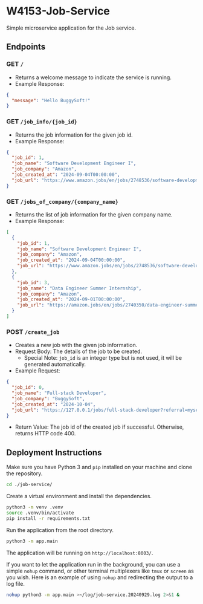 # W4153-Job-Service

Simple microservice application for the Job service.

## Endpoints
### GET `/`
- Returns a welcome message to indicate the service is running.
- Example Response:
```json
{
  "message": "Hello BuggySoft!"
}
```

### GET `/job_info/{job_id}`
- Returns the job information for the given job id.
- Example Response:
```json
{
  "job_id": 1,
  "job_name": "Software Development Engineer I",
  "job_company": "Amazon",
  "job_created_at": "2024-09-04T00:00:00",
  "job_url": "https://www.amazon.jobs/en/jobs/2748536/software-development-engineer-i"
}
```

### GET `/jobs_of_company/{company_name}`
- Returns the list of job information for the given company name.
- Example Response:
```json
[
  {
    "job_id": 1,
    "job_name": "Software Development Engineer I",
    "job_company": "Amazon",
    "job_created_at": "2024-09-04T00:00:00",
    "job_url": "https://www.amazon.jobs/en/jobs/2748536/software-development-engineer-i"
  },
  {
    "job_id": 3,
    "job_name": "Data Engineer Summer Internship",
    "job_company": "Amazon",
    "job_created_at": "2024-09-01T00:00:00",
    "job_url": "https://amazon.jobs/en/jobs/2740350/data-engineer-summer-internship-2025-us"
  }
]
```

### POST `/create_job`
- Creates a new job with the given job information.
- Request Body: The details of the job to be created. 
  - Special Note: `job_id` is an integer type but is not used, it will be generated automatically.
- Example Request:
```json
{
  "job_id": 0,
  "job_name": "Full-stack Developer",
  "job_company": "BuggySoft",
  "job_created_at": "2024-10-04",
  "job_url": "https://127.0.0.1/jobs/full-stack-developer?referral=myself"
}
```
- Return Value: The job id of the created job if successful. Otherwise, returns HTTP code 400.

## Deployment Instructions

Make sure you have Python 3 and `pip` installed on your machine and clone the repository.
```bash
cd ./job-service/
```
Create a virtual environment and install the dependencies.
```bash
python3 -m venv .venv
source .venv/bin/activate
pip install -r requirements.txt
```
Run the application from the root directory.
```bash
python3 -m app.main
```
The application will be running on `http://localhost:8003/`.

If you want to let the application run in the background, you can use a simple `nohup` command,
or other terminal multiplexers like `tmux` or `screen` as you wish.
Here is an example of using `nohup` and redirecting the output to a log file.
```bash
nohup python3 -m app.main >~/log/job-service.20240929.log 2>&1 &
```